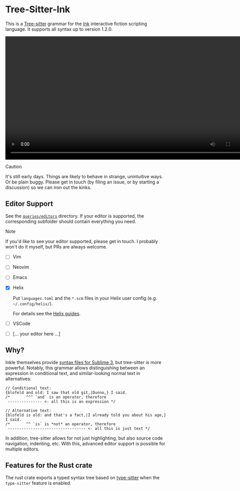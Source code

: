 # Tree-Sitter-Ink

This is a [Tree-sitter] grammar for the [Ink] interactive fiction scripting language.
It supports all syntax up to version 1.2.0.

<video
	src="https://github.com/wldmr/tree-sitter-ink/assets/5498491/cbfa71db-1cec-4a19-9966-35b9c838bffc"
	width="767px">
</video>

> [!CAUTION]
> It's still early days. Things are likely to behave in strange, unintuitive ways. Or be plain buggy.
> Please get in touch (by filing an issue, or by starting a discussion) so we can iron out the kinks.

[Tree-sitter]: https://tree-sitter.github.io/tree-sitter/
[Ink]: https://www.inklestudios.com/ink/

## Editor Support

See the [`queries/editors`](queries/editors/) directory. If your editor is supported,
the corresponding subfolder should contain everything you need.

> [!NOTE]
> If you'd like to see your editor supported, please get in touch.
> I probably won't do it myself, but PRs are always welcome.

- [ ] Vim
- [ ] Neovim
- [ ] Emacs
- [x] Helix

	Put `languages.toml` and the `*.scm` files in your Helix user config (e.g. `~/.config/helix/`).

	For details see the [Helix guides](https://docs.helix-editor.com/languages.html).

- [ ] VSCode
- [ ] \[… your editor here …\]

## Why?

Inkle themselves provide [syntax files for Sublime 3](https://github.com/inkle/ink/tree/master/Sublime3Syntax),
but tree-sitter is more powerful. Notably, this grammar allows distinguishing between an expression in
conditional text, and similar-looking normal text in alternatives:

```ink
// Conditional text:
{blofeld and old: I saw that old git,|Dunno,} I said.
/*       ^^^ `and` is an operator, therefore
 --------------- <- all this is an expression */

// Alternative text:
{blofeld is old: and that's a fact,|I already told you about his age,} I said.
/*       ^^ `is` is *not* an operator, therefore
 ---------------------------------- <- all this is just text */
```

In addition, tree-sitter allows for not just highlighting, but also source code navigation, indenting, etc.
With this, advanced editor support is possible for multiple editors.

## Features for the Rust crate

The rust crate exports a typed syntax tree based on [type-sitter][] when the `type-sitter` feature is enabled.

[type-sitter]: https://github.com/Jakobeha/type-sitter
